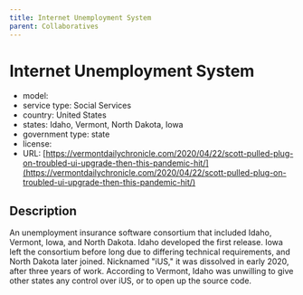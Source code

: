 ```yaml
---
title: Internet Unemployment System
parent: Collaboratives
---
```


# Internet Unemployment System

- model: 
- service type: Social Services
- country: United States
- states: Idaho, Vermont, North Dakota, Iowa
- government type: state
- license: 
- URL: [https://vermontdailychronicle.com/2020/04/22/scott-pulled-plug-on-troubled-ui-upgrade-then-this-pandemic-hit/](https://vermontdailychronicle.com/2020/04/22/scott-pulled-plug-on-troubled-ui-upgrade-then-this-pandemic-hit/)

## Description
An unemployment insurance software consortium that included Idaho, Vermont, Iowa, and North Dakota. Idaho developed the first release. Iowa left the consortium before long due to differing technical requirements, and North Dakota later joined. Nicknamed "iUS," it was dissolved in early 2020, after three years of work. According to Vermont, Idaho was unwilling to give other states any control over iUS, or to open up the source code.
